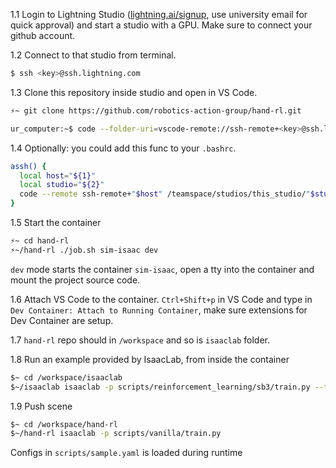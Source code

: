 
1.1 Login to Lightning Studio ([lightning.ai/signup](https://lightning.ai/sign-up), use university email for quick approval) and start a studio with a GPU. Make sure to connect your github account.

1.2 Connect to that studio from terminal.

```bash
$ ssh <key>@ssh.lightning.com
```

1.3 Clone this repository inside studio and open in VS Code.

```bash
⚡~ git clone https://github.com/robotics-action-group/hand-rl.git
```
```bash
ur_computer:~$ code --folder-uri=vscode-remote://ssh-remote+<key>@ssh.lightning.ai/teamspace/studios/this_studio/hand-rl
```

1.4 Optionally: you could add this func to your `.bashrc`.
```bash
assh() { 
  local host="${1}"
  local studio="${2}"
  code --remote ssh-remote+"$host" /teamspace/studios/this_studio/"$studio"/
}
```

1.5 Start the container
```bash
⚡~ cd hand-rl
⚡~/hand-rl ./job.sh sim-isaac dev
```
`dev` mode starts the container `sim-isaac`, open a tty into the container and mount the project source code.

1.6 Attach VS Code to the container.
`Ctrl+Shift+p` in VS Code and type in `Dev Container: Attach to Running Container`, make sure extensions for Dev Container are setup.

1.7 `hand-rl` repo should in `/workspace` and so is `isaaclab` folder.

1.8 Run an example provided by IsaacLab, from inside the container
```bash
$~ cd /workspace/isaaclab
$~/isaaclab isaaclab -p scripts/reinforcement_learning/sb3/train.py --task Isaac-Cartpole-v0 --num_envs 64 --headless --video
``` 

1.9 Push scene
```bash
$~ cd /workspace/hand-rl
$~/hand-rl isaaclab -p scripts/vanilla/train.py
```
Configs in `scripts/sample.yaml` is loaded during runtime